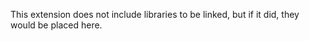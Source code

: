 This extension does not include libraries to be linked, but if it did, they would be placed here.  
